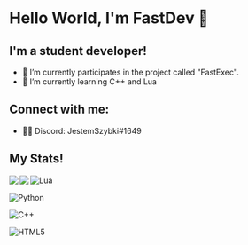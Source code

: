 # Hello World, I'm FastDev 👋

## I'm a student developer!

- 🔭 I’m currently participates in the project called "FastExec".
- 🌱 I’m currently learning C++ and Lua
## Connect with me:

- 👨‍💻 Discord: JestemSzybki#1649

## My Stats!

<img align="left" widht="47%" src="https://github-readme-stats.vercel.app/api?username=Student-FastDev&count_private=true&show_icons=true&theme=github_dark" />

<img align="left" widht="47%" src="https://github-readme-stats.vercel.app/api/top-langs/?username=Student-FastDev&theme=github_dark" />

![Lua](https://img.shields.io/badge/lua-%232C2D72.svg?style=for-the-badge&logo=lua&logoColor=white)

![Python](https://img.shields.io/badge/python-3670A0?style=for-the-badge&logo=python&logoColor=ffdd54)

![C++](https://img.shields.io/badge/c++-%2300599C.svg?style=for-the-badge&logo=c%2B%2B&logoColor=white)

![HTML5](https://img.shields.io/badge/html5-%23E34F26.svg?style=for-the-badge&logo=html5&logoColor=white)
